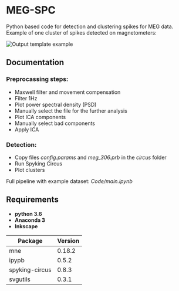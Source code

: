 # MEG-SPC

Python based code for detection and clustering spikes for MEG data. Example of one cluster of spikes detected on magnetometers: 

![Output template example](https://github.com/vagechirkov/MEG-SPC/blob/master/Example%20output%20plots/magnetometers/9_temp.png)

## Documentation
### Preprocassing steps:
* Maxwell filter and movement compensation
* Filter 1Hz
* Plot power spectral density (PSD)
* Manually select the file for the further analysis
* Plot ICA components
* Manually select bad components
* Apply ICA

### Detection:
* Copy files *config.params* and *meg_306.prb* in the *circus* folder
* Run Spyking Circus
* Plot clusters

Full pipeline with example dataset: *Code/main.ipynb*

## Requirements


* __python 3.6__
* __Anaconda 3__
* __Inkscape__

Package | Version
------------ | -------------
mne | 0.18.2
ipypb | 0.5.2
spyking-circus | 0.8.3
svgutils | 0.3.1

